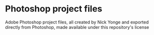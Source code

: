 # Photoshop project files
Adobe Photoshop project files, all created by Nick Yonge and exported directly from Photoshop, made available under this repository's license
